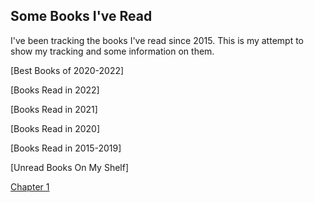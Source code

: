 ## Some Books I've Read

I've been tracking the books I've read since 2015. This is my attempt to show my tracking and some information on them.

[Best Books of 2020-2022]

[Books Read in 2022]

[Books Read in 2021]

[Books Read in 2020]

[Books Read in 2015-2019]

[Unread Books On My Shelf]

[Chapter 1](https://jacksongr.github.io/BaseballR/BaseballWithRCh1.html) 
